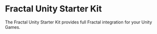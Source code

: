 # Fractal Unity Starter Kit

The Fractal Unity Starter Kit provides full Fractal integration for your Unity Games.
